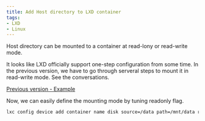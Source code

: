 ```yaml
---
title: Add Host directory to LXD container
tags:
- LXD
- Linux
---
```


Host directory can be mounted to a container at read-lony or read-write mode.

It looks like LXD officially support one-step configuration from some time. In the previous version, we have to go through serveral steps to mount it in read-write mode. See the conversations.

[Previous version - Example](https://www.cyberciti.biz/faq/how-to-add-or-mount-directory-in-lxd-linux-container/)

Now, we can easily define the mounting mode by tuning readonly flag.

```bash
lxc config device add container name disk source=/data path=/mnt/data readonly=true
```

